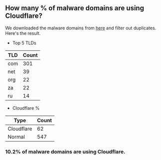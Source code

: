 ## How many % of malware domains are using Cloudflare?


We downloaded the malware domains from [here](https://urlhaus.abuse.ch) and filter out duplicates.
Here's the result.


[//]: # (start replacement)


- Top 5 TLDs

| TLD | Count |
| --- | --- |
| com | 301 |
| net | 39 |
| org | 22 |
| za | 22 |
| ru | 14 |


- Cloudflare %

| Type | Count |
| --- | --- |
| Cloudflare | 62 |
| Normal | 547 |


### 10.2% of malware domains are using Cloudflare.